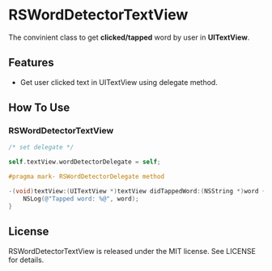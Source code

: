 # RSWordDetectorTextView

The convinient class to get **clicked/tapped** word by user in **UITextView**. 

## Features

- Get user clicked text in UITextView using delegate method.

## How To Use

### RSWordDetectorTextView

```objective-c
/* set delegate */

self.textView.wordDetectorDelegate = self;

#pragma mark- RSWordDetectorDelegate method

-(void)textView:(UITextView *)textView didTappedWord:(NSString *)word {
    NSLog(@"Tapped word: %@", word);
}

```

## License

RSWordDetectorTextView is released under the MIT license. See LICENSE for details.
